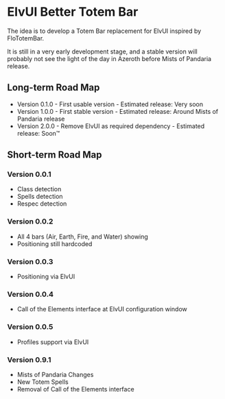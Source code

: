 ElvUI Better Totem Bar
======================

The idea is to develop a Totem Bar replacement for ElvUI inspired by FloTotemBar.

It is still in a very early development stage, and a stable version will probably not see the light of the day in Azeroth before Mists of Pandaria release.

Long-term Road Map
------------------

* Version 0.1.0 - First usable version - Estimated release: Very soon
* Version 1.0.0 - First stable version - Estimated release: Around Mists of Pandaria release
* Version 2.0.0 - Remove ElvUI as required dependency - Estimated release: Soon™

Short-term Road Map
-------------------

### Version 0.0.1

* Class detection
* Spells detection
* Respec detection

### Version 0.0.2

* All 4 bars (Air, Earth, Fire, and Water) showing
* Positioning still hardcoded

### Version 0.0.3

* Positioning via ElvUI

### Version 0.0.4

* Call of the Elements interface at ElvUI configuration window

### Version 0.0.5

* Profiles support via ElvUI

### Version 0.9.1

* Mists of Pandaria Changes
* New Totem Spells
* Removal of Call of the Elements interface
